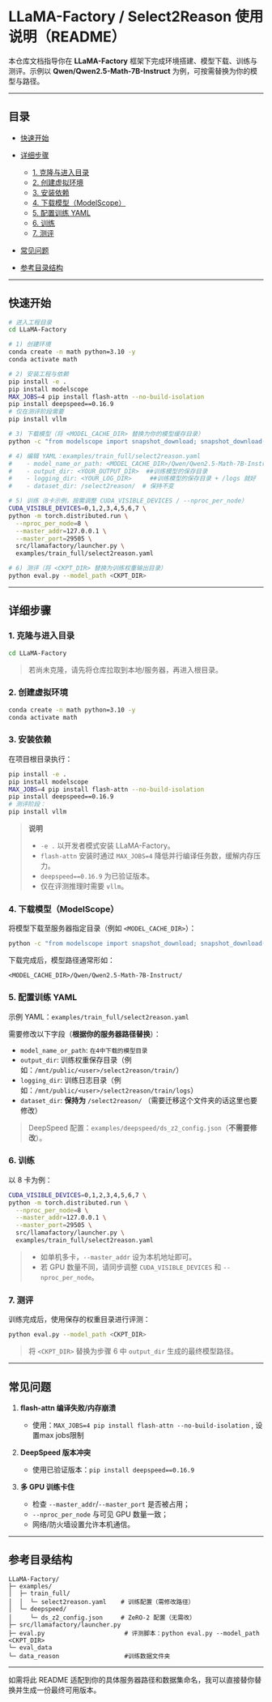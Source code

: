 # LLaMA-Factory / Select2Reason 使用说明（README）

本仓库文档指导你在 **LLaMA-Factory** 框架下完成环境搭建、模型下载、训练与测评。示例以 **Qwen/Qwen2.5-Math-7B-Instruct** 为例，可按需替换为你的模型与路径。

---

## 目录

* [快速开始](#快速开始)
* [详细步骤](#详细步骤)

  * [1. 克隆与进入目录](#1-克隆与进入目录)
  * [2. 创建虚拟环境](#2-创建虚拟环境)
  * [3. 安装依赖](#3-安装依赖)
  * [4. 下载模型（ModelScope）](#4-下载模型modelscope)
  * [5. 配置训练 YAML](#5-配置训练-yaml)
  * [6. 训练](#6-训练)
  * [7. 测评](#7-测评)
* [常见问题](#常见问题)
* [参考目录结构](#参考目录结构)

---


## 快速开始

```bash
# 进入工程目录
cd LLaMA-Factory

# 1) 创建环境
conda create -n math python=3.10 -y
conda activate math

# 2) 安装工程与依赖
pip install -e .
pip install modelscope
MAX_JOBS=4 pip install flash-attn --no-build-isolation
pip install deepspeed==0.16.9
# 仅在测评阶段需要
pip install vllm

# 3) 下载模型（将 <MODEL_CACHE_DIR> 替换为你的模型缓存目录）
python -c "from modelscope import snapshot_download; snapshot_download('Qwen/Qwen2.5-Math-7B-Instruct', cache_dir='<MODEL_CACHE_DIR>')"

# 4) 编辑 YAML：examples/train_full/select2reason.yaml
#    - model_name_or_path: <MODEL_CACHE_DIR>/Qwen/Qwen2.5-Math-7B-Instruct/
#    - output_dir: <YOUR_OUTPUT_DIR>  ##训练模型的保存目录
#    - logging_dir: <YOUR_LOG_DIR>     ##训练模型的保存目录 + /logs 就好
#    - dataset_dir: /select2reason/  # 保持不变

# 5) 训练（8卡示例，按需调整 CUDA_VISIBLE_DEVICES / --nproc_per_node）
CUDA_VISIBLE_DEVICES=0,1,2,3,4,5,6,7 \
python -m torch.distributed.run \
  --nproc_per_node=8 \
  --master_addr=127.0.0.1 \
  --master_port=29505 \
  src/llamafactory/launcher.py \
  examples/train_full/select2reason.yaml

# 6) 测评（将 <CKPT_DIR> 替换为训练权重输出目录）
python eval.py --model_path <CKPT_DIR>
```

---

## 详细步骤

### 1. 克隆与进入目录

```bash
cd LLaMA-Factory
```

> 若尚未克隆，请先将仓库拉取到本地/服务器，再进入根目录。

### 2. 创建虚拟环境

```bash
conda create -n math python=3.10 -y
conda activate math
```

### 3. 安装依赖

在项目根目录执行：

```bash
pip install -e .
pip install modelscope
MAX_JOBS=4 pip install flash-attn --no-build-isolation
pip install deepspeed==0.16.9
# 测评阶段：
pip install vllm
```

> **说明**
>
> * `-e .` 以开发者模式安装 LLaMA-Factory。
> * `flash-attn` 安装时通过 `MAX_JOBS=4` 降低并行编译任务数，缓解内存压力。
> * `deepspeed==0.16.9` 为已验证版本。
> * 仅在评测推理时需要 `vllm`。

### 4. 下载模型（ModelScope）

将模型下载至服务器指定目录（例如 `<MODEL_CACHE_DIR>`）：

```bash
python -c "from modelscope import snapshot_download; snapshot_download('Qwen/Qwen2.5-Math-7B-Instruct', cache_dir='<MODEL_CACHE_DIR>')"
```

下载完成后，模型路径通常形如：

```
<MODEL_CACHE_DIR>/Qwen/Qwen2.5-Math-7B-Instruct/
```

### 5. 配置训练 YAML

示例 YAML：`examples/train_full/select2reason.yaml`

需要修改以下字段（**根据你的服务器路径替换**）：

* `model_name_or_path`: `在4中下载的模型目录`
* `output_dir`: 训练权重保存目录（例如：`/mnt/public/<user>/select2reason/train/`）
* `logging_dir`: 训练日志目录（例如：`/mnt/public/<user>/select2reason/train/logs`）
* `dataset_dir`: **保持为** `/select2reason/` （需要迁移这个文件夹的话这里也要修改）

> DeepSpeed 配置：`examples/deepspeed/ds_z2_config.json`（**不需要修改**）。

### 6. 训练

以 8 卡为例：

```bash
CUDA_VISIBLE_DEVICES=0,1,2,3,4,5,6,7 \
python -m torch.distributed.run \
  --nproc_per_node=8 \
  --master_addr=127.0.0.1 \
  --master_port=29505 \
  src/llamafactory/launcher.py \
  examples/train_full/select2reason.yaml
```

> * 如单机多卡，`--master_addr` 设为本机地址即可。
> * 若 GPU 数量不同，请同步调整 `CUDA_VISIBLE_DEVICES` 和 `--nproc_per_node`。

### 7. 测评

训练完成后，使用保存的权重目录进行评测：

```bash
python eval.py --model_path <CKPT_DIR>
```

> 将 `<CKPT_DIR>` 替换为步骤 6 中 `output_dir` 生成的最终模型路径。

---

## 常见问题

1. **flash-attn 编译失败/内存崩溃**

   * 使用：`MAX_JOBS=4 pip install flash-attn --no-build-isolation` , 设置max jobs限制

2. **DeepSpeed 版本冲突**

   * 使用已验证版本：`pip install deepspeed==0.16.9`

3. **多 GPU 训练卡住**

   * 检查 `--master_addr`/`--master_port` 是否被占用；
   * `--nproc_per_node` 与可见 GPU 数量一致；
   * 网络/防火墙设置允许本机通信。
---

## 参考目录结构

```
LLaMA-Factory/
├─ examples/
│  ├─ train_full/
│  │  └─ select2reason.yaml    # 训练配置（需修改路径）
│  └─ deepspeed/
│     └─ ds_z2_config.json     # ZeRO-2 配置（无需改）
├─ src/llamafactory/launcher.py
├─ eval.py                      # 评测脚本：python eval.py --model_path <CKPT_DIR>
└─ eval_data
└─ data_reason                  #训练数据文件夹
```

---

如需将此 README 适配到你的具体服务器路径和数据集命名，我可以直接替你替换并生成一份最终可用版本。
